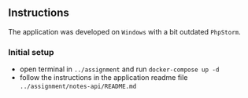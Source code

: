 ## Instructions

The application was developed on `Windows` with a bit outdated `PhpStorm`.

### Initial setup
* open terminal in `../assignment` and run `docker-compose up -d`
* follow the instructions in the application readme file `../assignment/notes-api/README.md`